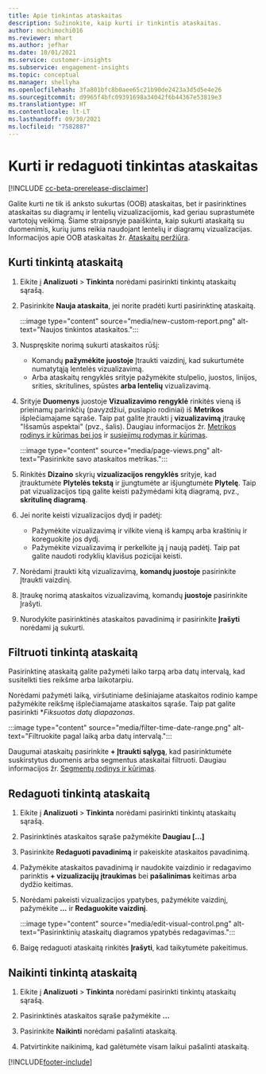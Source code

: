 ```yaml
---
title: Apie tinkintas ataskaitas
description: Sužinokite, kaip kurti ir tinkintis ataskaitas.
author: mochimochi016
ms.reviewer: mhart
ms.author: jefhar
ms.date: 10/01/2021
ms.service: customer-insights
ms.subservice: engagement-insights
ms.topic: conceptual
ms.manager: shellyha
ms.openlocfilehash: 3fa801bfc8b0aee65c21b90de2423a3d5d5e4e26
ms.sourcegitcommit: d9965f4bfc09391698a34042f6b44367e53819e3
ms.translationtype: HT
ms.contentlocale: lt-LT
ms.lasthandoff: 09/30/2021
ms.locfileid: "7582887"
---
```

# <a name="create-and-edit-custom-reports"></a>Kurti ir redaguoti tinkintas ataskaitas

[!INCLUDE [cc-beta-prerelease-disclaimer](includes/cc-beta-prerelease-disclaimer.md)]

Galite kurti ne tik iš anksto sukurtas (OOB) ataskaitas, bet ir pasirinktines ataskaitas su diagramų ir lentelių vizualizacijomis, kad geriau suprastumėte vartotojų veikimą. Šiame straipsnyje paaiškinta, kaip sukurti ataskaitą su duomenimis, kurių jums reikia naudojant lentelių ir diagramų vizualizacijas. Informacijos apie OOB ataskaitas žr. [Ataskaitų peržiūra](view-reports.md).

## <a name="create-a-custom-report"></a>Kurti tinkintą ataskaitą

1. Eikite į **Analizuoti** > **Tinkinta** norėdami pasirinkti tinkintų ataskaitų sąrašą.

1. Pasirinkite **Nauja ataskaita**, jei norite pradėti kurti pasirinktinę ataskaitą.

   :::image type="content" source="media/new-custom-report.png" alt-text="Naujos tinkintos ataskaitos.":::

1. Nuspręskite norimą sukurti ataskaitos rūšį:

    - Komandų **pažymėkite juostoje** Įtraukti vaizdinį, kad sukurtumėte numatytąją lentelės vizualizavimą.
    - Arba ataskaitų rengyklės srityje pažymėkite stulpelio, juostos, linijos, srities, skritulines, spūstes **arba lentelių** vizualizavimą.

1. Srityje **Duomenys** juostoje **Vizualizavimo rengyklė** rinkitės vieną iš prieinamų parinkčių (pavyzdžiui, puslapio rodiniai) iš **Metrikos** išplečiamajame sąraše. Taip pat galite įtraukti į **vizualizavimą** įtraukę "Išsamūs aspektai" (pvz., šalis). Daugiau informacijos žr. [Metrikos rodinys ir kūrimas bei jos](metrics.md) ir [susiejimų rodymas ir kūrimas](dimensions.md).

   :::image type="content" source="media/page-views.png" alt-text="Pasirinkite savo ataskaitos metrikas.":::

1. Rinkitės **Dizaino** skyrių **vizualizacijos rengyklės** srityje, kad įtrauktumėte **Plytelės tekstą** ir įjungtumėte ar išjungtumėte **Plytelę**.  Taip pat vizualizacijos tipą galite keisti pažymėdami kitą diagramą, pvz., **skritulinę diagramą**.

1. Jei norite keisti vizualizacijos dydį ir padėtį:
   - Pažymėkite vizualizavimą ir vilkite vieną iš kampų arba kraštinių ir koreguokite jos dydį.
   - Pažymėkite vizualizavimą ir perkelkite ją į naują padėtį. Taip pat galite naudoti rodyklių klavišus pozicijai keisti.
1. Norėdami įtraukti kitą vizualizavimą, **komandų juostoje** pasirinkite Įtraukti vaizdinį.
1. Įtraukę norimą ataskaitos vizualizavimą, komandų **juostoje** pasirinkite Įrašyti.

1. Nurodykite pasirinktinės ataskaitos pavadinimą ir pasirinkite **Įrašyti** norėdami ją sukurti.
 
## <a name="filter-a-custom-report"></a>Filtruoti tinkintą ataskaitą

Pasirinktinę ataskaitą galite pažymėti laiko tarpą arba datų intervalą, kad susitelkti ties reikšme arba laikotarpiu.

Norėdami pažymėti laiką, viršutiniame dešiniajame ataskaitos rodinio kampe pažymėkite reikšmę išplečiamajame ataskaitos sąraše. Taip pat galite pasirinkti **Fiksuotas datų diapazonas*.

:::image type="content" source="media/filter-time-date-range.png" alt-text="Filtruokite pagal laiką arba datų intervalą.":::

Daugumai ataskaitų pasirinkite **+ Įtraukti sąlygą**, kad pasirinktumėte suskirstytus duomenis arba segmentus ataskaitai filtruoti. Daugiau informacijos žr. [Segmentų rodinys ir kūrimas](segments.md).

## <a name="edit-a-custom-report"></a>Redaguoti tinkintą ataskaitą

1. Eikite į **Analizuoti** > **Tinkinta** norėdami pasirinkti tinkintų ataskaitų sąrašą.

1. Pasirinktinės ataskaitos sąraše pažymėkite **Daugiau [...]** 

1. Pasirinkite **Redaguoti pavadinimą** ir pakeiskite ataskaitos pavadinimą.

1. Pažymėkite ataskaitos pavadinimą ir naudokite vaizdinio ir redagavimo parinktis **+ vizualizacijų įtraukimas** bei **pašalinimas** keitimas arba dydžio keitimas.

1. Norėdami pakeisti vizualizacijos ypatybes, pažymėkite vaizdinį, pažymėkite **...** ir **Redaguokite vaizdinį**.

   :::image type="content" source="media/edit-visual-control.png" alt-text="Pasirinktinių ataskaitų diagramos ypatybės redagavimas.":::

1. Baigę redaguoti ataskaitą rinkitės **Įrašyti**, kad taikytumėte pakeitimus. 

## <a name="delete-a-custom-report"></a>Naikinti tinkintą ataskaitą

1. Eikite į **Analizuoti** > **Tinkinta** norėdami pasirinkti tinkintų ataskaitų sąrašą.

1. Pasirinktinės ataskaitos sąraše pažymėkite **...**

1. Pasirinkite **Naikinti** norėdami pašalinti ataskaitą.

1. Patvirtinkite naikinimą, kad galėtumėte visam laikui pašalinti ataskaitą.


[!INCLUDE[footer-include](../includes/footer-banner.md)]
